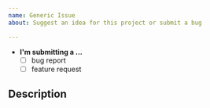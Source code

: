 ```yaml
---
name: Generic Issue
about: Suggest an idea for this project or submit a bug

---
```


* **I'm submitting a ...**
  - [ ] bug report
  - [ ] feature request

Description
---

